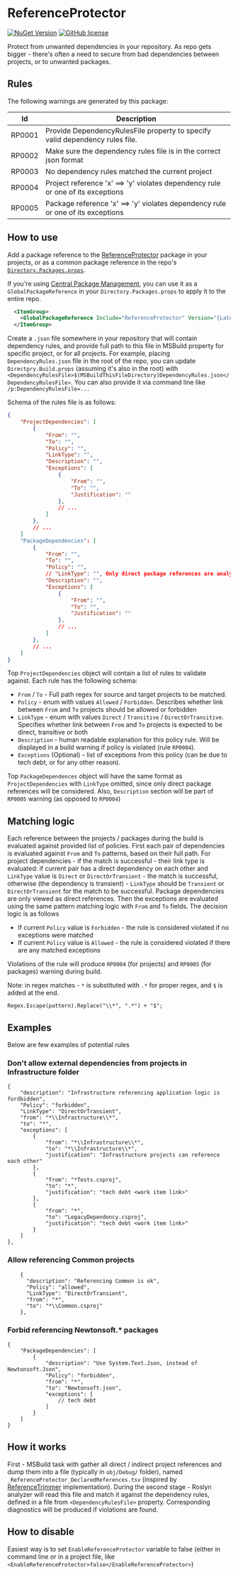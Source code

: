 # ReferenceProtector

[![NuGet Version](https://img.shields.io/nuget/v/ReferenceProtector.svg)](https://www.nuget.org/packages/ReferenceProtector)
[![GitHub license](https://img.shields.io/github/license/olstakh/ReferenceProtector.svg)](https://github.com/olstakh/ReferenceProtector/blob/main/LICENSE)

Protect from unwanted dependencies in your repository. As repo gets bigger - there's often a need to secure from bad dependencies between projects, or to unwanted packages.

## Rules
The following warnings are generated by this package:

| Id     | Description |
|--------|-------------|
| RP0001 | Provide DependencyRulesFile property to specify valid dependency rules file. |
| RP0002 | Make sure the dependency rules file is in the correct json format  |
| RP0003 | No dependency rules matched the current project |
| RP0004 | Project reference 'x' ==> 'y' violates dependency rule or one of its exceptions |
| RP0005 | Package reference 'x' ==> 'y' violates dependency rule or one of its exceptions |

## How to use
Add a package reference to the [ReferenceProtector](https://www.nuget.org/packages/ReferenceProtector) package in your projects, or as a common package reference in the repo's [`Directory.Packages.props`](./Directory.Build.props).

If you're using [Central Package Management](https://learn.microsoft.com/en-us/nuget/consume-packages/Central-Package-Management), you can use it as a `GlobalPackageReference` in your `Directory.Packages.props` to apply it to the entire repo.

```xml
  <ItemGroup>
    <GlobalPackageReference Include="ReferenceProtector" Version="{LatestVersion}" />
  </ItemGroup>
```

Create a `.json` file somewhere in your repository that will contain dependency rules, and provide full path to this file in MSBuild property for specific project, or for all projects. For example, placing `DependencyRules.json` file in the root of the repo, you can update `Directpry.Build.props` (assuming it's also in the root) with `<DependencyRulesFile>$(MSBuildThisFileDirectory)DependencyRules.json</DependencyRulesFile>`. You can also provide it via command line like `/p:DependencyRulesFile=...`

Schema of the rules file is as follows:
```json
{
    "ProjectDependencies": [
        {
            "From": "",
            "To": "",
            "Policy": "",
            "LinkType": "",
            "Description": "",
            "Exceptions": [
                {
                    "From": "",
                    "To": "",
                    "Justification": ""
                },
                // ...
            ]
        },
        // ...
    ]
    "PackageDependencies": [
        {
            "From": "",
            "To": "",
            "Policy": "",
            // "LinkType": "", Only direct package references are analyzed, so LinkType is not needed in this section
            "Description": "",
            "Exceptions": [
                {
                    "From": "",
                    "To": "",
                    "Justification": ""
                },
                // ...
            ]
        }, 
        // ...
    ]
}
```

Top `ProjectDependencies` object will contain a list of rules to validate against. Each rule has the following schema:

- `From` / `To` - Full path regex for source and target projects to be matched.
- `Policy` - enum with values `Allowed` / `Forbidden`. Describes whether link between `From` and `To` projects should be allowed or forbidden
- `LinkType` - enum with values `Direct` / `Transitive` / `DirectOrTransitive`. Specifies whether link between `From` and `To` projects is expected to be direct, transitive or both
- `Description` - human readable explanation for this policy rule. Will be displayed in a build warning if policy is violated (rule `RP0004`).
- `Exceptions` (Optional) - list of exceptions from this policy (can be due to tech debt, or for any other reason).

Top `PackageDependences` object will have the same format as `ProjectDependencies` with `LinkType` omitted, since only direct package references will be considered. Also, `Description` section will be part of `RP0005` warning (as opposed to `RP0004`)

## Matching logic
Each reference between the projects / packages during the build is evaluated against provided list of policies. First each pair of dependencies is evaluated against `From` and `To` patterns, based on their full path. For project dependencies - if the match is successful - their link type is evaluated: if current pair has a direct dependency on each other and `LinkType` value is `Direct` or `DirectOrTransient` - the match is successful, otherwise (the dependency is transient) - `LinkType` should be `Transient` or `DirectOrTransient` for the match to be successful. Package dependencies are only viewed as direct references. Then the exceptions are evaluated using the same pattern matching logic with `From` and `To` fields.
The decision logic is as follows
- If current `Policy` value is `Forbidden` - the rule is considered violated if no exceptions were matched
- If current `Policy` value is `Allowed` - the rule is considered violated if there are any matched exceptions

Violations of the rule will produce `RP0004` (for projects) and `RP0005` (for packages) warning during build.

Note: in regex matches - `*` is substituted with `.*` for proper regex, and `$` is added at the end.
```
Regex.Escape(pattern).Replace("\\*", ".*") + "$";
```

## Examples

Below are few examples of potential rules

### Don't allow external dependencies from projects in Infrastructure folder

```
{
    "description": "Infrastructure referencing application logic is fordbidden",
    "Policy": "forbidden",
    "LinkType": "DirectOrTransient",
    "from": "*\\Infrastructure\\*",
    "to": "*",
    "exceptions": [
        {
            "from": "*\\Infrastructure\\*",
            "to": "*\\Infrastructure\\*",
            "justification": "Infrastructure projects can reference each other"
        },
        {
            "from": "*Tests.csproj",
            "to": "*",
            "justification": "tech debt <work item link>"
        },
        {
            "from": "*",
            "to": "LegacyDependency.csproj",
            "justification": "tech debt <work item link>"
        }
    ]
},
```

### Allow referencing Common projects
```
    {
      "description": "Referencing Common is ok",
      "Policy": "allowed",
      "LinkType": "DirectOrTransient",
      "from": "*",
      "to": "*\\Common.csproj"
    },
```

### Forbid referencing Newtonsoft.* packages

```
{
    "PackageDependencies": [
        {
            "description": "Use System.Text.Json, instead of Newtonsoft.Json",
            "Policy": "forbidden",
            "from": "*",
            "to": "Newtonsoft.json",
            "exceptions": [
                // tech debt
            ]
        }
    ]
}
```

## How it works
First - MSBuild task with gather all direct / indirect project references and dump them into a file (typically in `obj/Debug/` folder), named `_ReferenceProtector_DeclaredReferences.tsv` (inspired by [ReferenceTrimmer](https://github.com/dfederm/ReferenceTrimmer) implementation). During the second stage - Roslyn analyzer will read this file and match it against the dependency rules, defined in a file from `<DependencyRulesFile>` property. Corresponding diagnostics will be produced if violations are found.

## How to disable
Easiest way is to set `EnableReferenceProtector` variable to false (either in command line or in a project file, like `<EnableReferenceProtector>false</EnableReferenceProtector>`)
